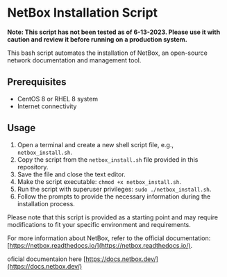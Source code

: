 # NetBox Installation Script

**Note: This script has not been tested as of 6-13-2023. Please use it with caution and review it before running on a production system.**

This bash script automates the installation of NetBox, an open-source network documentation and management tool.

## Prerequisites

- CentOS 8 or RHEL 8 system
- Internet connectivity

## Usage

1. Open a terminal and create a new shell script file, e.g., `netbox_install.sh`.
2. Copy the script from the `netbox_install.sh` file provided in this repository.
3. Save the file and close the text editor.
4. Make the script executable: `chmod +x netbox_install.sh`.
5. Run the script with superuser privileges: `sudo ./netbox_install.sh`.
6. Follow the prompts to provide the necessary information during the installation process.

Please note that this script is provided as a starting point and may require modifications to fit your specific environment and requirements.

For more information about NetBox, refer to the official documentation: [https://netbox.readthedocs.io/](https://netbox.readthedocs.io/).

oficial documentaion here [https://docs.netbox.dev/](https://docs.netbox.dev/)
